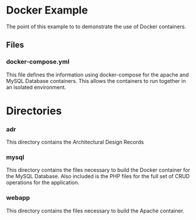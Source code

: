 # Docker Example

The point of this example to to demonstrate the use of Docker containers.

## Files

### docker-compose.yml

This file defines the information using docker-compose for the apache and MySQL Database
containers. This allows the containers to run together in an isolated environment. 

# Directories

### adr

This directory contains the Architectural Design Records

### mysql

This directory contains the files necessary to build the Docker container for the MySQL Database.
Also included is the PHP files for the full set of CRUD operations for the application. 

### webapp

This directory contains the files necessary to build the Apache container.


